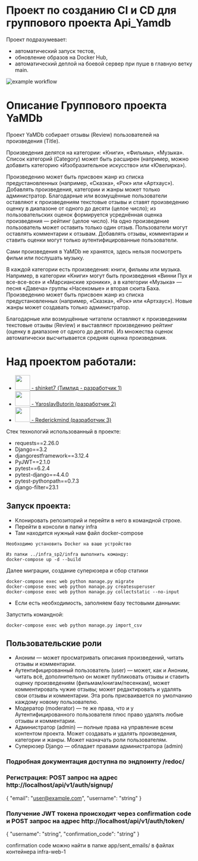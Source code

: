 # Проект по созданию CI и CD для группового проекта Api_Yamdb

Проект подразумевает:
* автоматический запуск тестов,
* обновление образов на Docker Hub,
* автоматический деплой на боевой сервер при пуше в главную ветку main.

![example workflow](https://github.com/Rederickmind/yamdb_final/actions/workflows/yamdb_workflow.yml/badge.svg)
  
# Описание Группового проекта YaMDb

  Проект YaMDb собирает отзывы (Review) пользователей на произведения (Title). 
  
  Произведения делятся на категории: «Книги», «Фильмы», «Музыка». Список категорий (Category) может быть расширен (например, можно добавить категорию «Изобразительное искусство» или «Ювелирка»).
  
  Произведению может быть присвоен жанр из списка предустановленных (например, «Сказка», «Рок» или «Артхаус»). 
Добавлять произведения, категории и жанры может только администратор.
Благодарные или возмущённые пользователи оставляют к произведениям текстовые отзывы и ставят произведению оценку в диапазоне от одного до десяти (целое число); из пользовательских оценок формируется усреднённая оценка произведения — рейтинг (целое число). На одно произведение пользователь может оставить только один отзыв.
Пользователи могут оставлять комментарии к отзывам.
Добавлять отзывы, комментарии и ставить оценки могут только аутентифицированные пользователи.


Сами произведения в YaMDb не хранятся, здесь нельзя посмотреть фильм или послушать музыку.

В каждой категории есть произведения: книги, фильмы или музыка. Например, в категории «Книги» могут быть произведения «Винни Пух и все-все-все» и «Марсианские хроники», а в категории «Музыка» — песня «Давеча» группы «Насекомые» и вторая сюита Баха. Произведению может быть присвоен жанр из списка предустановленных (например, «Сказка», «Рок» или «Артхаус»). Новые жанры может создавать только администратор.

Благодарные или возмущённые читатели оставляют к произведениям текстовые отзывы (Review) и выставляют произведению рейтинг (оценку в диапазоне от одного до десяти). Из множества оценок автоматически высчитывается средняя оценка произведения.

# Над проектом работали:

* <img src="https://media.tenor.com/PS9Tcg6mIY4AAAAd/cat-ayasan.gif" width="40" height="40" /><a href='https://github.com/shinket7'> - shinket7 (Тимлид - разработчик 1)</a>
* <img src="https://media.tenor.com/ABqRkYb1P-wAAAAS/cat-cattitude.gif" width="40" height="40" /><a href='https://github.com/YaroslavButorin'> - YaroslavButorin (разработчик 2)</a>
* <img src="https://media.tenor.com/c3ORHs0_cuAAAAAM/cat-cute.gif" width="40" height="40" /><a href='https://github.com/Rederickmind'> - Rederickmind (разработчик 3)</a>



Стек технологий использованный в проекте:
* requests==2.26.0
* Django==3.2
* djangorestframework==3.12.4
* PyJWT==2.1.0
* pytest==6.2.4
* pytest-django==4.4.0
* pytest-pythonpath==0.7.3
* django-filter=23.1


## Запуск проекта:
* Клонировать репозиторий и перейти в него в командной строке.
* Перейти в консоли в папку infra
* Там находится нужный нам файл docker-compose

```
Необходимо установить Docker на ваше устройство

Из папки ../infra_sp2/infra выполнить команду:
docker-compose up -d --build 
```
Далее миграции, создание суперюзера и сбор статики

```
docker-compose exec web python manage.py migrate
docker-compose exec web python manage.py createsuperuser
docker-compose exec web python manage.py collectstatic --no-input 
```

* Если есть необходимость, заполняем базу тестовыми данными:

Запустить командной:

```
docker-compose exec web python manage.py import_csv
```

## Пользовательские роли
* Аноним — может просматривать описания произведений, читать отзывы и комментарии.
* Аутентифицированный пользователь (user) — может, как и Аноним, читать всё, дополнительно он может публиковать отзывы и ставить оценку произведениям (фильмам/книгам/песенкам), может комментировать чужие отзывы; может редактировать и удалять свои отзывы и комментарии. Эта роль присваивается по умолчанию каждому новому пользователю.
* Модератор (moderator) — те же права, что и у Аутентифицированного пользователя плюс право удалять любые отзывы и комментарии.
* Администратор (admin) — полные права на управление всем контентом проекта. Может создавать и удалять произведения, категории и жанры. Может назначать роли пользователям.
*  Суперюзер Django — обладает правами администратора (admin) 

### Подробная документация доступна по эндпоинту /redoc/

### Регистрация: POST запрос на адрес http://localhost/api/v1/auth/signup/

{
"email": "user@example.com",
"username": "string"
}

### Получение JWT токена происходит через confirmation code и POST запрос на адрес http://localhost/api/v1/auth/token/

{
  "username": "string",
  "confirmation_code": "string"
}

confirmation code можно найти в папке app/sent_emails/ в файлах контейнера infra-web-1